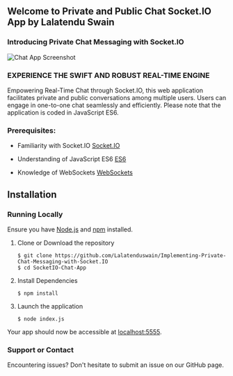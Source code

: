 ## Welcome to Private and Public Chat Socket.IO App by Lalatendu Swain ##

### Introducing Private Chat Messaging with Socket.IO ### 

![Chat App Screenshot](https://github.com/Lalatenduswain/Implementing-Private-Chat-Messaging-with-Socket.IO/public/img/chat-app.PNG "Chat")

### EXPERIENCE THE SWIFT AND ROBUST REAL-TIME ENGINE ###

Empowering Real-Time Chat through Socket.IO, this web application facilitates private and public conversations among multiple users. Users can engage in one-to-one chat seamlessly and efficiently. Please note that the application is coded in JavaScript ES6.

### Prerequisites: ###
  
  * Familiarity with Socket.IO [Socket.IO](https://socket.io/)

  * Understanding of JavaScript ES6 [ES6](https://www.udacity.com/course/es6-javascript-improved--ud356)
   
  * Knowledge of WebSockets [WebSockets](https://developer.mozilla.org/en-US/docs/Web/API/WebSockets_API/Writing_WebSocket_client_applications)

## Installation<a name="installation"></a>
### Running Locally
Ensure you have [Node.js](https://nodejs.org/) and [npm](https://www.npmjs.com/) installed.

1. Clone or Download the repository

	```
	$ git clone https://github.com/Lalatenduswain/Implementing-Private-Chat-Messaging-with-Socket.IO
	$ cd SocketIO-Chat-App
	```
2. Install Dependencies

	```
	$ npm install
	```
3. Launch the application

	```
	$ node index.js
	```
Your app should now be accessible at [localhost:5555](http://localhost:5555/).

  
### Support or Contact ###

Encountering issues? Don't hesitate to submit an issue on our GitHub page.
